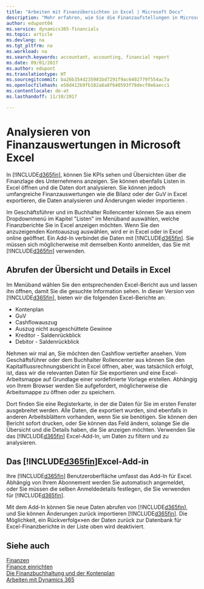 ```yaml
---
title: "Arbeiten mit Finanzübersichten in Excel | Microsoft Docs"
description: "Mehr erfahren, wie Sie die Finanzaufstellungen in Microsoft Excel von Dynamics 365 Business edition für eine Analyse öffnen können."
author: edupont04
ms.service: dynamics365-financials
ms.topic: article
ms.devlang: na
ms.tgt_pltfrm: na
ms.workload: na
ms.search.keywords: accountant, accounting, financial report
ms.date: 09/01/2017
ms.author: edupont
ms.translationtype: HT
ms.sourcegitcommit: ba26b354d235981bd7291f9ac6402779f554ac7a
ms.openlocfilehash: e58d412b9fb182a8a8f640593f78decf0e6aecc1
ms.contentlocale: de-at
ms.lasthandoff: 11/10/2017

---
```

# <a name="analyzing-financial-statements-in-microsoft-excel"></a>Analysieren von Finanzauswertungen in Microsoft Excel
In [!INCLUDE[d365fin](includes/d365fin_md.md)], können Sie KPIs sehen und Übersichten über die Finanzlage des Unternehmens anzeigen. Sie können ebenfalls Listen in Excel öffnen und die Daten dort analysieren. Sie können jedoch umfangreiche Finanzauswertungen wie die Bilanz oder der GuV in Excel exportieren, die Daten analysieren und Änderungen wieder importieren .  

Im Geschäftsführer und im Buchhalter Rollencenter können Sie aus einem Dropdownmenü im Kapitel "Listen" im Menüband auswählen, welche Finanzberichte Sie in Excel anzeigen möchten. Wenn Sie den anzuzeigenden Kontoauszug auswählen, wird er in Excel oder in Excel online geöffnet. Ein Add-In verbindet die Daten mit [!INCLUDE[d365fin](includes/d365fin_md.md)]. Sie müssen sich möglicherweise mit demselben Konto anmelden, das Sie mit [!INCLUDE[d365fin](includes/d365fin_md.md)] verwenden.  

## <a name="getting-the-overview-and-the-details-in-excel"></a>Abrufen der Übersicht und Details in Excel
Im Menüband wählen Sie den entsprechenden Excel-Bericht aus und lassen ihn öffnen, damit Sie die gesuchte Information sehen. In dieser Version von [!INCLUDE[d365fin](includes/d365fin_md.md)], bieten wir die folgenden Excel-Berichte an:

- Kontenplan  
- GuV  
- Cashflowauszug  
- Auszug nicht ausgeschüttete Gewinne  
- Kreditor - Saldenrückblick  
- Debitor - Saldenrückblick  

Nehmen wir mal an, Sie möchten den Cashflow vertiefter ansehen. Vom Geschäftsführer oder dem Buchhalter Rollencenter aus können Sie den Kapitalflussrechnungsbericht in Excel öffnen, aber, was tatsächlich erfolgt, ist, dass wir die relevanten Daten für Sie exportieren und eine Excel-Arbeitsmappe auf Grundlage einer vordefinierte Vorlage erstellen. Abhängig von Ihrem Browser werden Sie aufgefordert, möglicherweise die Arbeitsmappe zu öffnen oder zu speichern.  

Dort finden Sie eine Registerkarte, in der die Daten für Sie im ersten Fenster ausgebreitet werden. Alle Daten, die exportiert wurden, sind ebenfalls in anderen Arbeitsblättern vorhanden, wenn Sie sie benötigen. Sie können den Bericht sofort drucken, oder Sie können das Feld ändern, solange Sie die Übersicht und die Details haben, die Sie anzeigen möchten. Verwenden Sie das [!INCLUDE[d365fin](includes/d365fin_md.md)] Excel-Add-In, um Daten zu filtern und zu analysieren.  

## <a name="the-included365finincludesd365finmdmd-excel-add-in"></a>Das [!INCLUDE[d365fin](includes/d365fin_md.md)]Excel-Add-in
Ihre [!INCLUDE[d365fin](includes/d365fin_md.md)] Benutzeroberfläche umfasst das Add-In für Excel. Abhängig von Ihrem Abonnement werden Sie automatisch angemeldet, oder Sie müssen die selben Anmeldedetails festlegen, die Sie verwenden für [!INCLUDE[d365fin](includes/d365fin_md.md)].  

Mit dem Add-In können Sie neue Daten abrufen von [!INCLUDE[d365fin](includes/d365fin_md.md)], und Sie können Änderungen zurück importieren [!INCLUDE[d365fin](includes/d365fin_md.md)]. Die Möglichkeit, ein Rückverfolg«»en der Daten zurück zur Datenbank für Excel-Finanzberichte in der Liste oben wird deaktiviert.  

## <a name="see-also"></a>Siehe auch
[Finanzen](finance.md)  
[Finance einrichten](finance-setup-finance.md)  
[Die Finanzbuchhaltung und der Kontenplan](finance-general-ledger.md)  
[Arbeiten mit Dynamics 365](ui-work-product.md)  

